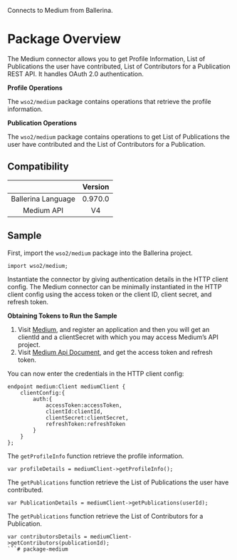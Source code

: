 Connects to Medium from Ballerina.

# Package Overview

The Medium connector allows you to get Profile Information, List of Publications the user have 
contributed, List of Contributors for a Publication REST API.
It handles OAuth 2.0 authentication.

**Profile Operations**

The `wso2/medium` package contains operations that retrieve the profile information.

**Publication Operations**

The `wso2/medium` package contains operations to get List of Publications the user have contributed and the List of 
Contributors for a Publication. 

## Compatibility

|                                 |       Version                  |
|  :---------------------------:  |  :---------------------------: |
|  Ballerina Language             |   0.970.0                      |
|  Medium API         |   V4                           |

## Sample

First, import the `wso2/medium` package into the Ballerina project.

```ballerina
import wso2/medium;
```

Instantiate the connector by giving authentication details in the HTTP client config. The Medium 
connector can be minimally instantiated in the HTTP client config using the access token or the client ID, client secret, and refresh token.

**Obtaining Tokens to Run the Sample**

1. Visit [Medium](https://medium.com/me/applications), and register an application and then you will get an clientId and a clientSecret with which you may access Medium’s API
project.
2. Visit [Medium Api Document](https://medium.com/me/applications), and get the access token and refresh token.

You can now enter the credentials in the HTTP client config:
```ballerina
endpoint medium:Client mediumClient {
    clientConfig:{
        auth:{
            accessToken:accessToken,
            clientId:clientId,
            clientSecret:clientSecret,
            refreshToken:refreshToken
        }
    }
};
```

The `getProfileInfo` function retrieve the profile information.
```ballerina
var profileDetails = mediumClient->getProfileInfo();
```

The `getPublications` function retrieve the List of Publications the user have contributed.
```ballerina
var PublicationDetails = mediumClient->getPublications(userId);
```
The `getPublications` function retrieve the List of Contributors for a Publication.
```ballerina
var contributorsDetails = mediumClient->getContributors(publicationId);
```# package-medium
